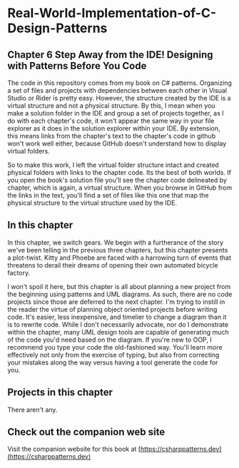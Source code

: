 ﻿# Real-World-Implementation-of-C-Design-Patterns
## Chapter 6 Step Away from the IDE! Designing with Patterns Before You Code
The code in this repository comes from my book on C# patterns.  Organizing a set of files and projects with dependencies between each other in Visual Studio or Rider is pretty easy.  However, the structure created by the IDE is a virtual structure and not a physical structure.  By this, I mean when you make a solution folder in the IDE and group a set of projects together, as I do with each chapter's code, it won't appear the same way in your file explorer as it does in the solution explorer within your IDE.  By extension, this means links from the chapter's text to the chapter's code in github won't work well either, because GitHub doesn't understand how to display virtual folders.

So to make this work, I left the virtual folder structure intact and created physical folders with links to the chapter code.  Its the best of both worlds.  If you open the book's solution file you'll see the chapter code delineated by chapter, which is again, a virtual structure.  When you browse in GitHub from the links in the text, you'll find a set of files like this one that map the physical structure to the virtual structure used by the IDE.

## In this chapter
In this chapter, we switch gears.  We begin with a furtherance of the story we've been telling in the previous three chapters, but this chapter presents a plot-twist.  Kitty and Phoebe are faced with a harrowing turn of events that threatens to derail their dreams of opening their own automated bicycle factory.

I won't spoil it here, but this chapter is all about planning a new project from the beginning using patterns and UML diagrams. As such, there are no code projects since those are deferred to the next chapter.  I'm trying to instill in the reader the virtue of planning object oriented projects before writing code.  It's easier, less inexpensive, and timelier to change a diagram than it is to rewrite code.  While I don't necessarily advocate, nor do I demonstrate within the chapter, many UML design tools are capable of generating much of the code you'd need based on the diagram.  If you're new to OOP, I recommend you type your code the old-fashioned way.  You'll learn more effectively not only from the exercise of typing, but also from correcting your mistakes along the way versus having a tool generate the code for you.

## Projects in this chapter
There aren't any.
## Check out the companion web site
Visit the companion website for this book at [https://csharppatterns.dev](https://csharppatterns.dev)